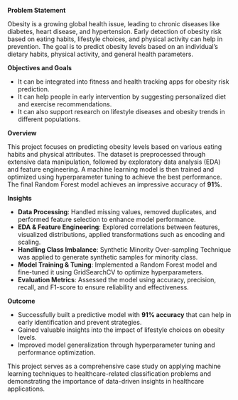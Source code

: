 **Problem Statement**

Obesity is a growing global health issue, leading to chronic diseases like diabetes, heart disease, and hypertension.
Early detection of obesity risk based on eating habits, lifestyle choices, and physical activity can help in prevention.
The goal is to predict obesity levels based on an individual’s dietary habits, physical activity, and general health parameters.


**Objectives and Goals**

- It can be integrated into fitness and health tracking apps for obesity risk prediction.
- It can help people in early intervention by suggesting personalized diet and exercise recommendations.
- It can also support research on lifestyle diseases and obesity trends in different populations.


**Overview** 

This project focuses on predicting obesity levels based on various eating habits and physical attributes. 
The dataset is preprocessed through extensive data manipulation, followed by exploratory data analysis (EDA) and feature engineering.
A machine learning model is then trained and optimized using hyperparameter tuning to achieve the best performance. 
The final Random Forest model achieves an impressive accuracy of **91%**.


**Insights**  

- **Data Processing**: Handled missing values, removed duplicates, and performed feature selection to enhance model performance.
- **EDA & Feature Engineering**: Explored correlations between features, visualized distributions, applied transformations such as encoding and scaling.
- **Handling Class Imbalance**: Synthetic Minority Over-sampling Technique was applied to generate synthetic samples for minority class.
- **Model Training & Tuning**: Implemented a Random Forest model and fine-tuned it using GridSearchCV to optimize hyperparameters.
- **Evaluation Metrics**: Assessed the model using accuracy, precision, recall, and F1-score to ensure reliability and effectiveness.


**Outcome** 

- Successfully built a predictive model with **91% accuracy** that can help in early identification and prevent strategies.
- Gained valuable insights into the impact of lifestyle choices on obesity levels.
- Improved model generalization through hyperparameter tuning and performance optimization.

This project serves as a comprehensive case study on applying machine learning techniques to healthcare-related classification problems and 
demonstrating the importance of data-driven insights in healthcare applications.

